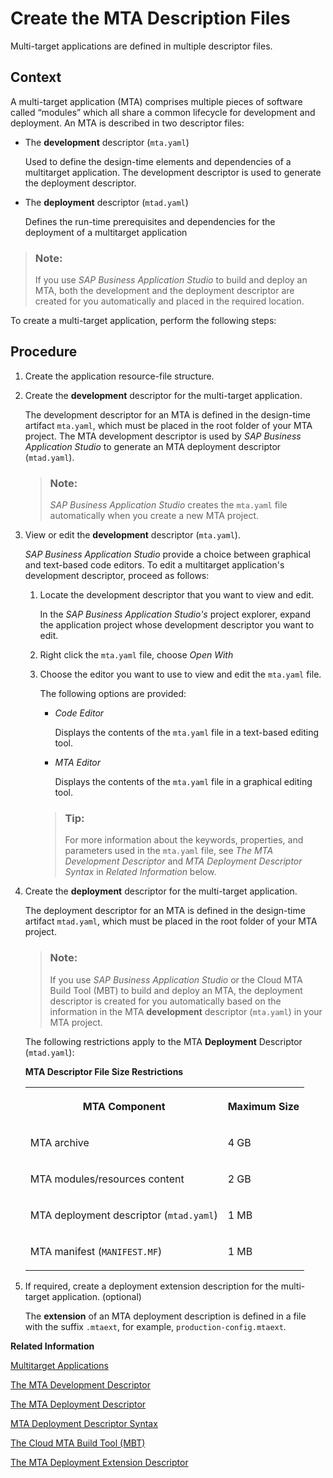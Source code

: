 <!-- loioebb42efc880c4276a5f2294063fae0c3 -->

# Create the MTA Description Files

Multi-target applications are defined in multiple descriptor files.



## Context

A multi-target application \(MTA\) comprises multiple pieces of software called “modules” which all share a common lifecycle for development and deployment. An MTA is described in two descriptor files:

-   The **development** descriptor \(`mta.yaml`\)

    Used to define the design-time elements and dependencies of a multitarget application. The development descriptor is used to generate the deployment descriptor.

-   The **deployment** descriptor \(`mtad.yaml`\)

    Defines the run-time prerequisites and dependencies for the deployment of a multitarget application


> ### Note:  
> If you use *SAP Business Application Studio* to build and deploy an MTA, both the development and the deployment descriptor are created for you automatically and placed in the required location.

To create a multi-target application, perform the following steps:



## Procedure

1.  Create the application resource-file structure.

2.  Create the **development** descriptor for the multi-target application.

    The development descriptor for an MTA is defined in the design-time artifact `mta.yaml`, which must be placed in the root folder of your MTA project. The MTA development descriptor is used by *SAP Business Application Studio* to generate an MTA deployment descriptor \(`mtad.yaml`\).

    > ### Note:  
    > *SAP Business Application Studio* creates the `mta.yaml` file automatically when you create a new MTA project.

3.  View or edit the **development** descriptor \(`mta.yaml`\).

    *SAP Business Application Studio* provide a choice between graphical and text-based code editors. To edit a multitarget application's development descriptor, proceed as follows:

    1.  Locate the development descriptor that you want to view and edit.

        In the *SAP Business Application Studio's* project explorer, expand the application project whose development descriptor you want to edit.

    2.  Right click the `mta.yaml` file, choose *Open With* 

    3.  Choose the editor you want to use to view and edit the `mta.yaml` file.

        The following options are provided:

        -   *Code Editor*

            Displays the contents of the `mta.yaml` file in a text-based editing tool.

        -   *MTA Editor*

            Displays the contents of the `mta.yaml` file in a graphical editing tool.


        > ### Tip:  
        > For more information about the keywords, properties, and parameters used in the `mta.yaml` file, see *The MTA Development Descriptor* and *MTA Deployment Descriptor Syntax* in *Related Information* below.


4.  Create the **deployment** descriptor for the multi-target application.

    The deployment descriptor for an MTA is defined in the design-time artifact `mtad.yaml`, which must be placed in the root folder of your MTA project.

    > ### Note:  
    > If you use *SAP Business Application Studio* or the Cloud MTA Build Tool \(MBT\) to build and deploy an MTA, the deployment descriptor is created for you automatically based on the information in the MTA **development** descriptor \(`mta.yaml`\) in your MTA project.

    The following restrictions apply to the MTA **Deployment** Descriptor \(`mtad.yaml`\):

    **MTA Descriptor File Size Restrictions**


    <table>
    <tr>
    <th valign="top">

    MTA Component
    
    </th>
    <th valign="top">

    Maximum Size
    
    </th>
    </tr>
    <tr>
    <td valign="top">
    
    MTA archive
    
    </td>
    <td valign="top">
    
    4 GB
    
    </td>
    </tr>
    <tr>
    <td valign="top">
    
    MTA modules/resources content
    
    </td>
    <td valign="top">
    
    2 GB
    
    </td>
    </tr>
    <tr>
    <td valign="top">
    
    MTA deployment descriptor \(`mtad.yaml`\)
    
    </td>
    <td valign="top">
    
    1 MB
    
    </td>
    </tr>
    <tr>
    <td valign="top">
    
    MTA manifest \(`MANIFEST.MF`\)
    
    </td>
    <td valign="top">
    
    1 MB
    
    </td>
    </tr>
    </table>
    
5.  If required, create a deployment extension description for the multi-target application. \(optional\)

    The **extension** of an MTA deployment description is defined in a file with the suffix `.mtaext`, for example, `production-config.mtaext`.


**Related Information**  


[Multitarget Applications](multitarget-applications-8b55a61.md "Multitarget applications collect multiple modules and resource references in a single, deployable archive.")

[The MTA Development Descriptor](the-mta-development-descriptor-4486ada.md "Multi-target applications are defined in a design-time development descriptor.")

[The MTA Deployment Descriptor](the-mta-deployment-descriptor-33548a7.md "Description of the deployment options for a multitarget application.")

[MTA Deployment Descriptor Syntax](mta-deployment-descriptor-syntax-4050fee.md "Description of an MTA's deployment-related prerequisites and dependencies.")

[The Cloud MTA Build Tool \(MBT\)](the-cloud-mta-build-tool-mbt-1412120.md "A new tool for building deployment archives for multitarget applications (MTA).")

[The MTA Deployment Extension Descriptor](the-mta-deployment-extension-descriptor-51ac525.md "Provide system-specific details that are not known until deployment time.")

